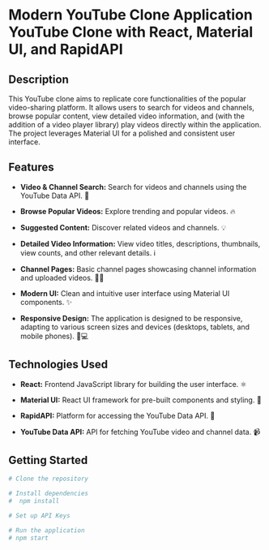 # Modern YouTube Clone Application YouTube Clone with React, Material UI, and RapidAPI

## Description

This YouTube clone aims to replicate core functionalities of the popular video-sharing platform. It allows users to search for videos and channels, browse popular content, view detailed video information, and (with the addition of a video player library) play videos directly within the application.  The project leverages Material UI for a polished and consistent user interface.

## Features

*   **Video & Channel Search:** Search for videos and channels using the YouTube Data API. 🔎

*   **Browse Popular Videos:** Explore trending and popular videos. 🔥

*   **Suggested Content:** Discover related videos and channels. 💡

*   **Detailed Video Information:** View video titles, descriptions, thumbnails, view counts, and other relevant details. ℹ️

*   **Channel Pages:**  Basic channel pages showcasing channel information and uploaded videos. 🧑‍💻

*   **Modern UI:** Clean and intuitive user interface using Material UI components. ✨

*   **Responsive Design:**  The application is designed to be responsive, adapting to various screen sizes and devices (desktops, tablets, and mobile phones). 📱💻


## Technologies Used

*   **React:**  Frontend JavaScript library for building the user interface. ⚛️

*   **Material UI:**  React UI framework for pre-built components and styling. 🎨

*   **RapidAPI:**  Platform for accessing the YouTube Data API. 🚀

*   **YouTube Data API:**  API for fetching YouTube video and channel data. 📹

## Getting Started

```bash
# Clone the repository 

# Install dependencies  
#  npm install

# Set up API Keys 

# Run the application
# npm start
